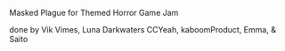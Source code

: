 Masked Plague for Themed Horror Game Jam

done by Vik Vimes, Luna Darkwaters CCYeah, kaboomProduct, Emma, & Saito
